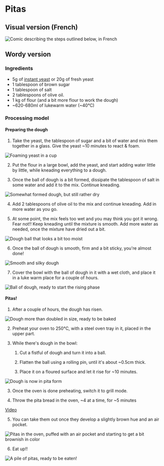 # Pitas
## Visual version (French)
![Comic describing the steps outlined below, in French](images/pita_recipe.jpg)

## Wordy version
### Ingredients

* 5g of [instant yeast](https://shop.kingarthurbaking.com/items/saf-red-instant-yeast-16-oz) or 20g of fresh yeast
* 1 tablespoon of brown sugar
* 1 tablespoon of salt
* 2 tablespoons of olive oil.
* 1 kg of flour (and a bit more flour to work the dough)
* ~620-680ml of lukewarm water (~40°C)

### Processing model

#### Preparing the dough

1. Take the yeast, the tablespoon of sugar and a bit of water and mix them together in a glass. Give the yeast ~10 minutes to react & foam.

<picture>
  <source srcset="images/pita/yeast.webp" type="image/webp">
  <img src="images/pita/yeast.jpg" alt="Foaming yeast in a cup">
</picture>

2. Put the flour in a large bowl, add the yeast, and start adding water little by little, while kneading everything to a dough.

3. Once the ball of dough is a bit formed, dissipate the tablespoon of salt in some water and add it to the mix. Continue kneading.

<picture>
  <source srcset="images/pita/ready_for_salt.webp" type="image/webp">
  <img src="images/pita/ready_for_salt.jpg" alt="Somewhat formed dough, but still rather dry">
</picture>

4. Add 2 tablespoons of olive oil to the mix and continue kneading. Add in more water as you go.

5. At some point, the mix feels too wet and you may think you got it wrong. Fear not!! Keep kneading until the mixture is smooth. Add more water as needed, once the mixture have dried out a bit.

<picture>
  <source srcset="images/pita/moist.webp" type="image/webp">
  <img src="images/pita/moist.jpg" alt="Dough ball that looks a bit too moist">
</picture>

6. Once the ball of dough is smooth, firm and a bit sticky, you're almost done!

<picture>
  <source srcset="images/pita/dough_almost_done.webp" type="image/webp">
  <img src="images/pita/dough_almost_done.jpg" alt="Smooth and silky dough">
</picture>

7. Cover the bowl with the ball of dough in it with a wet cloth, and place it in a luke warm place for a couple of hours.

<picture>
  <source srcset="images/pita/dough_is_done.webp" type="image/webp">
  <img src="images/pita/dough_is_done.jpg" alt="Ball of dough, ready to start the rising phase">
</picture>

#### Pitas!

1. After a couple of hours, the dough has risen.

<picture>
  <source srcset="images/pita/dough_risen.webp" type="image/webp">
  <img src="images/pita/dough_risen.jpg" alt="Dough more than doubled in size, ready to be baked">
</picture>

2. Preheat your oven to 250°C, with a steel oven tray in it, placed in the upper part.

2. While there's dough in the bowl:

    1. Cut a fistful of dough and turn it into a ball.

    2. Flatten the ball using a rolling pin, until it's about ~0.5cm thick.

    3. Place it on a floured surface and let it rise for ~10 minutes.

<picture>
  <source srcset="images/pita/dough_as_pitas.webp" type="image/webp">
  <img src="images/pita/dough_as_pitas.jpg" alt="Dough is now in pita form">
</picture>

3. Once the oven is done preheating, switch it to grill mode.

4. Throw the pita bread in the oven, ~4 at a time, for ~5 minutes

<a target="_blank" href="https://www.youtube.com/watch?v=t6BVLbGUPj8">Video</a>

5. You can take them out once they develop a slightly brown hue and an air pocket.

<picture>
  <source srcset="images/pita/pitas_in_oven.webp" type="image/webp">
  <img src="images/pita/pitas_in_oven.jpg" alt="Pitas in the oven, puffed with an air pocket and starting to get a bit brownish in color">
</picture>

6. Eat up!!

<picture>
  <source srcset="images/pita/all_done.webp" type="image/webp">
  <img src="images/pita/all_done.jpg" alt="A pile of pitas, ready to be eaten!">
</picture>

